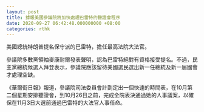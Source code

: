```yaml
---
layout: post
title: 據報美國參議院將加快處理巴雷特的聽證會程序
date: 2020-09-27 06:42:48.000000000 +08:00
categories: rthk
---
```


美國總統特朗普提名保守派的巴雷特，擔任最高法院大法官。

參議院多數黨領袖麥康耐爾發表聲明，認為巴雷特絕對有資格接受提名。不過，民主黨總統候選人拜登表示，參議院應該留待美國選民選出新一任總統及新一屆國會才處理空缺。

《華爾街日報》報道，參議院司法委員會計劃定出一個快速的時間表，在10月第二個星期安排聽證會，到10月26日之前，完成全院表決通過她的人事議案，以確保在11月3日大選前通過巴雷特的大法官人事任命。
